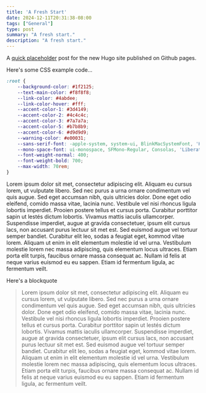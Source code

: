 ```yaml
---
title: 'A Fresh Start'
date: 2024-12-11T20:31:38-08:00
tags: ["General"]
type: post
summary: "A fresh start."
description: "A fresh start."
---
```

A [quick placeholder](https://example.com) post for the new Hugo site published on Github pages.

Here's some CSS example code...

```css
:root {
	--background-color: #1f2125;
	--text-main-color: #f8f8f8;
	--link-color: #4abdee;
	--link-color-hover: #fff;
	--accent-color-1: #3d4149;
	--accent-color-2: #4c4c4c;
	--accent-color-3: #7a7a7a;
	--accent-color-5: #b7b8b9;
	--accent-color-6: #d9d9d9;
	--warning-color: #e00031;
	--sans-serif-font: -apple-system, system-ui, BlinkMacSystemFont, 'Helvetica Neue', Helvetica, Arial, sans-serif;
	--mono-space-font: ui-monospace, SFMono-Regular, Consolas, 'Liberation Mono', Menlo, Courier, monospace;
	--font-weight-normal: 400;
	--font-weight-bold: 700;
	--max-width: 70rem;
}
```

Lorem ipsum dolor sit met, consectetur adipiscing elit. Aliquam eu cursus lorem, ut vulputate libero. Sed nec purus a urna ornare condimentum vel quis augue. Sed eget accumsan nibh, quis ultricies dolor. Done eget odio eleifend, comido massa vitae, lacinia nunc. Vestibule vel nisi rhoncus ligula lobortis imperdiet. Prooien postere tellus et cursus porta. Curabitur porttitor sapin ut lestés dictum lobortis. Vivamus mattis iaculis ullamcorper. Suspendisse imperdiet, augue at gravida consectetuer, ipsum elit cursus lacs, non accusant purus lectuur sit met est. Sed euismod augue vel tortuur semper bandiet. Curabitur elit leo, sodas a feugiat eget, kommod vitae lorem. Aliquam ut enim in elit elementum molestie id vel urna. Vestibulum molestie lorem nec massa adipiscing, quis elementum locus ultraces. Etiam porta elit turpis, faucibus ornare massa consequat ac. Nullam id felis at neque varius euismod eu eu sappen. Etiam id fermentum ligula, ac fermentum veilt.

Here's a blockquote

> Lorem ipsum dolor sit met, consectetur adipiscing elit. Aliquam eu cursus lorem, ut vulputate libero. Sed nec purus a urna ornare condimentum vel quis augue. Sed eget accumsan nibh, quis ultricies dolor. Done eget odio eleifend, comido massa vitae, lacinia nunc. Vestibule vel nisi rhoncus ligula lobortis imperdiet. Prooien postere tellus et cursus porta. Curabitur porttitor sapin ut lestés dictum lobortis. Vivamus mattis iaculis ullamcorper. Suspendisse imperdiet, augue at gravida consectetuer, ipsum elit cursus lacs, non accusant purus lectuur sit met est. Sed euismod augue vel tortuur semper bandiet. Curabitur elit leo, sodas a feugiat eget, kommod vitae lorem. Aliquam ut enim in elit elementum molestie id vel urna. Vestibulum molestie lorem nec massa adipiscing, quis elementum locus ultraces. Etiam porta elit turpis, faucibus ornare massa consequat ac. Nullam id felis at neque varius euismod eu eu sappen. Etiam id fermentum ligula, ac fermentum veilt.

